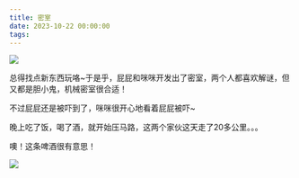 ```yaml
---
title: 密室
date: 2023-10-22 00:00:00
tags:
---
```


![](/images/20231022_001.jpg)

总得找点新东西玩咯~于是乎，屁屁和咪咪开发出了密室，两个人都喜欢解谜，但又都是胆小鬼，机械密室很合适！

不过屁屁还是被吓到了，咪咪很开心地看着屁屁被吓~

晚上吃了饭，喝了酒，就开始压马路，这两个家伙这天走了20多公里。。。

噢！这条啤酒很有意思！

![](/images/20231022_002.jpg)